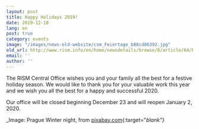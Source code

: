 ```yaml
---
layout: post
title: Happy Holidays 2019!
date: 2019-12-18
lang: en
post: true
category: events
image: "/images/news-old-website/csm_Feiertage_b88cd06392.jpg"
old_url: http://www.rism.info/en/home/newsdetails/browse/8/article/64/happy-holidays-2019.html
email: ''
author: ''
---
```


The RISM Central Office wishes you and your family all the best for a festive holiday season. We would like to thank you for your valuable work this year and we wish you all the best for a happy and successful 2020.

Our office will be closed beginning December 23 and will reopen January 2, 2020.

_Image: Prague Winter night, from [pixabay.com](https://pixabay.com/de/photos/prag-praha-winter-nacht-3010407/){:target="_blank"}_
